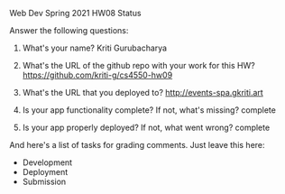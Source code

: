 
Web Dev Spring 2021 HW08 Status

Answer the following questions:


1. What's your name?
Kriti Gurubacharya


2. What's the URL of the github repo with your work for this HW?
https://github.com/kriti-g/cs4550-hw09


3. What's the URL that you deployed to?
http://events-spa.gkriti.art


4. Is your app functionality complete? If not, what's missing?
complete


5. Is your app properly deployed? If not, what went wrong?
complete




And here's a list of tasks for grading comments. Just leave this here:
 - Development
 - Deployment
 - Submission
